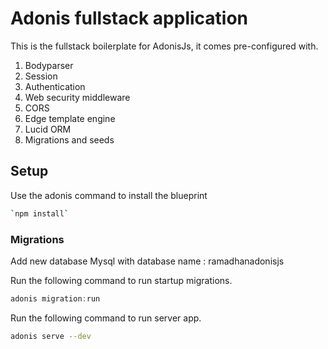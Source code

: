 # Adonis fullstack application

This is the fullstack boilerplate for AdonisJs, it comes pre-configured with.

1. Bodyparser
2. Session
3. Authentication
4. Web security middleware
5. CORS
6. Edge template engine
7. Lucid ORM
8. Migrations and seeds

## Setup

Use the adonis command to install the blueprint

```bash
`npm install`
```

### Migrations

Add new database Mysql with database name : ramadhanadonisjs

Run the following command to run startup migrations.

```js
adonis migration:run
```

Run the following command to run server app.

```bash
adonis serve --dev
```
 

